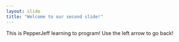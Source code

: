 ```yaml
---
layout: slide
title: "Welcome to our second slide!"
---
```

This is PepperJeff learning to program!
Use the left arrow to go back!
